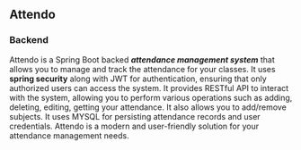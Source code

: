 ## Attendo

### Backend
Attendo is a Spring Boot backed _**attendance management system**_ that allows you to manage and track the attendance for your classes. It uses **spring security** along with JWT for authentication, ensuring that only authorized users can access the system. It provides RESTful API to interact with the system, allowing you to perform various operations such as adding, deleting, editing, getting your attendance. It also allows you to add/remove subjects. It uses MYSQL for persisting attendance records and user credentials. Attendo is a modern and user-friendly solution for your attendance management needs.
